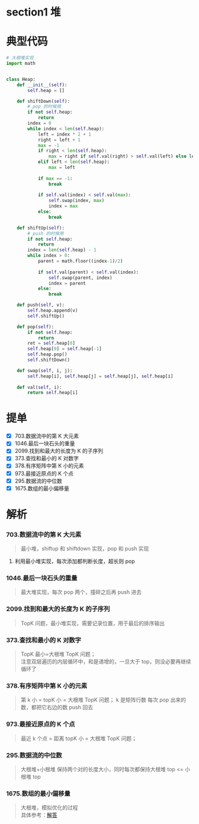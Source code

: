 # section1 堆

# 典型代码

```python
# 大根堆实现
import math


class Heap:
    def __init__(self):
        self.heap = []

    def shiftDown(self):
        # pop 的时候用
        if not self.heap:
            return
        index = 0
        while index < len(self.heap):
            left = index * 2 + 1
            right = left + 1
            max = -1
            if right < len(self.heap):
                max = right if self.val(right) > self.val(left) else left
            elif left < len(self.heap):
                max = left
            
            if max == -1:
                break
            
            if self.val(index) < self.val(max):
                self.swap(index, max)
                index = max
            else:
                break

    def shiftUp(self):
        # push 的时候用
        if not self.heap:
            return
        index = len(self.heap) - 1
        while index > 0:
            parent = math.floor((index-1)/2)
            
            if self.val(parent) < self.val(index):
                self.swap(parent, index)
                index = parent
            else:
                break

    def push(self, v):
        self.heap.append(v)
        self.shiftUp()

    def pop(self):
        if not self.heap:
            return
        ret = self.heap[0]
        self.heap[0] = self.heap[-1]
        self.heap.pop()
        self.shiftDown()

    def swap(self, i, j):
        self.heap[i], self.heap[j] = self.heap[j], self.heap[i]
        
    def val(self, i):
        return self.heap[i]

```

# 提单
- [x] 703.数据流中的第 K 大元素
- [x] 1046.最后一块石头的重量
- [x] 2099.找到和最大的长度为 K 的子序列
- [x] 373.查找和最小的 K 对数字
- [x] 378.有序矩阵中第 K 小的元素
- [x] 973.最接近原点的 K 个点
- [x] 295.数据流的中位数
- [x] 1675.数组的最小偏移量

# 解析
### 703.数据流中的第 K 大元素
> 最小堆，shiftup 和 shiftdown 实现，pop 和 push 实现
1. 利用最小堆实现，每次添加都判断长度，超长则 pop

### 1046.最后一块石头的重量
> 最大堆实现，每次 pop 两个，撞碎之后再 push 进去

### 2099.找到和最大的长度为 K 的子序列
> TopK 问题，最小堆实现，需要记录位置，用于最后的排序输出

### 373.查找和最小的 K 对数字
> TopK 最小=大根堆 TopK 问题；  
> 注意双层遍历的内层循环中，和是递增的，一旦大于 top，则没必要再继续循环了

### 378.有序矩阵中第 K 小的元素
> 第 k 小 = topK 小 = 大根堆 TopK 问题；
> k 是矩阵行数
> 每次 pop 出来的数，都把它右边的数 push 回去

### 973.最接近原点的 K 个点
> 最近 k 个点 = 距离 topK 小 = 大根堆 TopK 问题；

### 295.数据流的中位数
> 大根堆+小根堆
> 保持两个对的长度大小，同时每次都保持大根堆 top <= 小根堆 top

### 1675.数组的最小偏移量
> 大根堆，模拟优化的过程  
> 具体参考：[解答](https://leetcode-cn.com/problems/minimize-deviation-in-array/solution/si-wei-ti-by-happysnaker-1ds9/)

